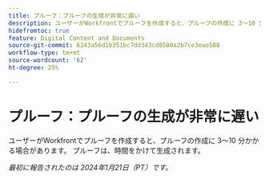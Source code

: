 ```yaml
---
title: プルーフ：プルーフの生成が非常に遅い
description: ユーザーがWorkfrontでプルーフを作成すると、プルーフの作成に 3～10 分かかる場合があります。 プルーフは、時間をかけて生成されます。
hidefromtoc: true
feature: Digital Content and Documents
source-git-commit: 6243a56d1b351bc7dd343cd8580a2b7ce3eae588
workflow-type: tm+mt
source-wordcount: '62'
ht-degree: 25%

---
```



# プルーフ：プルーフの生成が非常に遅い

ユーザーがWorkfrontでプルーフを作成すると、プルーフの作成に 3～10 分かかる場合があります。 プルーフは、時間をかけて生成されます。

_最初に報告されたのは 2024年1月21日（PT）です。_
